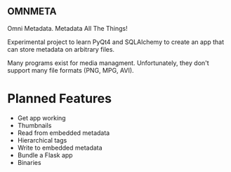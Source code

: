 OMNMETA
-------

Omni Metadata. Metadata All The Things!

Experimental project to learn PyQt4 and SQLAlchemy to create an app that can
store metadata on arbitrary files.

Many programs exist for media managment. Unfortunately, they don't support
many file formats (PNG, MPG, AVI).


Planned Features
======
* Get app working
* Thumbnails
* Read from embedded metadata
* Hierarchical tags
* Write to embedded metadata
* Bundle a Flask app
* Binaries
